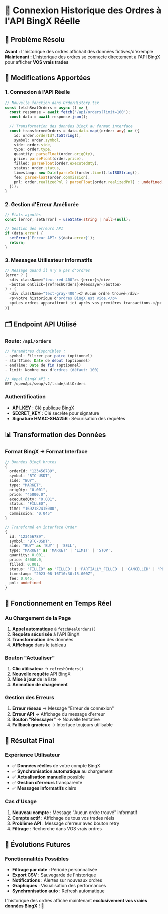 # 🔗 Connexion Historique des Ordres à l'API BingX Réelle

## 🎯 Problème Résolu

**Avant :** L'historique des ordres affichait des données fictives/d'exemple  
**Maintenant :** L'historique des ordres se connecte directement à l'API BingX pour afficher **VOS vrais trades**

## 🔧 Modifications Apportées

### 1. Connexion à l'API Réelle
```typescript
// Nouvelle fonction dans OrderHistory.tsx
const fetchRealOrders = async () => {
  const response = await fetch('/api/orders?limit=100');
  const data = await response.json();
  
  // Transformation des données BingX au format interface
  const transformedOrders = data.data.map((order: any) => ({
    id: order.orderId?.toString(),
    symbol: order.symbol,
    side: order.side,
    type: order.type,
    quantity: parseFloat(order.origQty),
    price: parseFloat(order.price),
    filled: parseFloat(order.executedQty),
    status: order.status,
    timestamp: new Date(parseInt(order.time)).toISOString(),
    fee: parseFloat(order.commission),
    pnl: order.realizedPnl ? parseFloat(order.realizedPnl) : undefined,
  }));
}
```

### 2. Gestion d'Erreur Améliorée
```typescript
// États ajoutés
const [error, setError] = useState<string | null>(null);

// Gestion des erreurs API
if (data.error) {
  setError(`Erreur API: ${data.error}`);
  return;
}
```

### 3. Messages Utilisateur Informatifs
```typescript
// Message quand il n'y a pas d'ordres
{error ? (
  <div className="text-red-400">⚠️ {error}</div>
  <button onClick={refreshOrders}>Réessayer</button>
) : (
  <div className="text-gray-400">📋 Aucun ordre trouvé</div>
  <p>Votre historique d'ordres BingX est vide.</p>
  <p>Les ordres apparaîtront ici après vos premières transactions.</p>
)}
```

## 🗂️ Endpoint API Utilisé

### Route: `/api/orders`
```typescript
// Paramètres disponibles :
- symbol: Filtrer par paire (optionnel)
- startTime: Date de début (optionnel)  
- endTime: Date de fin (optionnel)
- limit: Nombre max d'ordres (défaut: 100)

// Appel BingX API :
GET /openApi/swap/v2/trade/allOrders
```

### Authentification
- **API_KEY** : Clé publique BingX
- **SECRET_KEY** : Clé secrète pour signature
- **Signature HMAC-SHA256** : Sécurisation des requêtes

## 📊 Transformation des Données

### Format BingX → Format Interface
```typescript
// Données BingX brutes
{
  orderId: "123456789",
  symbol: "BTC-USDT", 
  side: "BUY",
  type: "MARKET",
  origQty: "0.001",
  price: "45000.0",
  executedQty: "0.001",
  status: "FILLED",
  time: "1692182415000",
  commission: "0.045"
}

// Transformé en interface Order
{
  id: "123456789",
  symbol: "BTC-USDT",
  side: "BUY" as 'BUY' | 'SELL',
  type: "MARKET" as 'MARKET' | 'LIMIT' | 'STOP', 
  quantity: 0.001,
  price: 45000.0,
  filled: 0.001,
  status: "FILLED" as 'FILLED' | 'PARTIALLY_FILLED' | 'CANCELLED' | 'PENDING',
  timestamp: "2023-08-16T10:30:15.000Z",
  fee: 0.045,
  pnl: undefined
}
```

## 🔄 Fonctionnement en Temps Réel

### Au Chargement de la Page
1. **Appel automatique** à `fetchRealOrders()`
2. **Requête sécurisée** à l'API BingX
3. **Transformation** des données
4. **Affichage** dans le tableau

### Bouton "Actualiser"
1. **Clic utilisateur** → `refreshOrders()`
2. **Nouvelle requête** API BingX
3. **Mise à jour** de la liste
4. **Animation de chargement**

### Gestion des Erreurs
1. **Erreur réseau** → Message "Erreur de connexion"
2. **Erreur API** → Affichage du message d'erreur
3. **Bouton "Réessayer"** → Nouvelle tentative
4. **Fallback gracieux** → Interface toujours utilisable

## 🎯 Résultat Final

### Expérience Utilisateur
- ✅ **Données réelles** de votre compte BingX
- ✅ **Synchronisation automatique** au chargement
- ✅ **Actualisation manuelle** possible
- ✅ **Gestion d'erreurs** transparente
- ✅ **Messages informatifs** clairs

### Cas d'Usage
1. **Nouveau compte** : Message "Aucun ordre trouvé" informatif
2. **Compte actif** : Affichage de tous vos trades réels
3. **Problème API** : Message d'erreur avec bouton retry
4. **Filtrage** : Recherche dans VOS vrais ordres

## 🔮 Évolutions Futures

### Fonctionnalités Possibles
- **Filtrage par date** : Période personnalisée
- **Export CSV** : Sauvegarde de l'historique  
- **Notifications** : Alertes sur nouveaux ordres
- **Graphiques** : Visualisation des performances
- **Synchronisation auto** : Refresh automatique

L'historique des ordres affiche maintenant **exclusivement vos vraies données BingX** ! 🎉